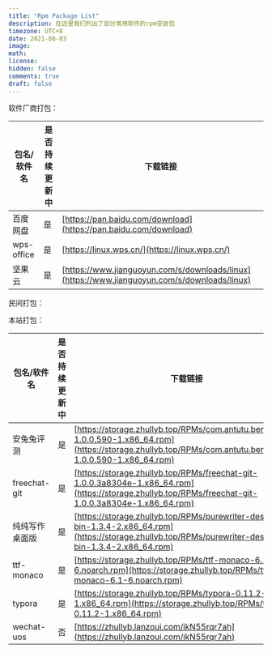 ```yaml
---
title: "Rpm Package List"
description: 在这里我们列出了部分常用软件的rpm安装包
timezone: UTC+8
date: 2021-08-03
image: 
math: 
license: 
hidden: false
comments: true
draft: false
---
```


软件厂商打包：

| 包名/软件名 | 是否持续更新中 | 下载链接                                                     |
| ----------- | -------------- | ------------------------------------------------------------ |
| 百度网盘    | 是             | [https://pan.baidu.com/download](https://pan.baidu.com/download) |
| wps-office  | 是             | [https://linux.wps.cn/](https://linux.wps.cn/)               |
| 坚果云      | 是             | [https://www.jianguoyun.com/s/downloads/linux](https://www.jianguoyun.com/s/downloads/linux) |

民间打包：

本站打包：

| 包名/软件名    | 是否持续更新中 | 下载链接                                                     |
| -------------- | -------------- | ------------------------------------------------------------ |
| 安兔兔评测     | 是             | [https://storage.zhullyb.top/RPMs/com.antutu.benchmark-1.0.0.590-1.x86_64.rpm](https://storage.zhullyb.top/RPMs/com.antutu.benchmark-1.0.0.590-1.x86_64.rpm) |
| freechat-git   | 是             | [https://storage.zhullyb.top/RPMs/freechat-git-1.0.0.3a8304e-1.x86_64.rpm](https://storage.zhullyb.top/RPMs/freechat-git-1.0.0.3a8304e-1.x86_64.rpm) |
| 纯纯写作桌面版 | 是             | [https://storage.zhullyb.top/RPMs/purewriter-desktop-bin-1.3.4-2.x86_64.rpm](https://storage.zhullyb.top/RPMs/purewriter-desktop-bin-1.3.4-2.x86_64.rpm) |
| ttf-monaco     | 是             | [https://storage.zhullyb.top/RPMs/ttf-monaco-6.1-6.noarch.rpm](https://storage.zhullyb.top/RPMs/ttf-monaco-6.1-6.noarch.rpm) |
| typora         | 是             | [https://storage.zhullyb.top/RPMs/typora-0.11.2-1.x86_64.rpm](https://storage.zhullyb.top/RPMs/typora-0.11.2-1.x86_64.rpm) |
| wechat-uos     | 否             | [https://zhullyb.lanzoui.com/ikN55rqr7ah](https://zhullyb.lanzoui.com/ikN55rqr7ah) |

